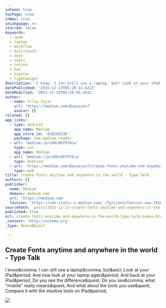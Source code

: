 ```yaml
---
inFeed: true
hasPage: true
inNav: true
inLanguage: en
starred: false
keywords:
  - ipad
  - laptop
  - workflow
  - multitouch
  - nosh
  - tools
  - retina
  - huh
  - hipster
  - lightweight
description: 'I know, I can still use a laptop, but! Look at your iPad. And now look at your laptop again. And back at your iPad. Do you see the difference? Do you see, what "mobile" really means? And what about the tools you use? Compare it with the intuitive tools on iPad.'
datePublished: '2015-12-13T05:20:11.622Z'
dateModified: '2015-12-13T05:19:56.393Z'
author:
  - name: Filip Zajac
    url: 'https://medium.com/@xyzajacf'
    avatar: {}
related: []
app_links:
  - type: android
    app_name: Medium
    app_store_id: '828256236'
    package: com.medium.reader
  - url: 'medium:/p/e98c86f978ca'
    type: ios
    app_name: Medium
  - url: 'medium://p/e98c86f978ca'
    type: android
  - url: 'https://medium.com/@xyzajacf/create-fonts-anytime-and-anywhere-in-the-world-e98c86f978ca'
    type: web
title: Create Fonts anytime and anywhere in the world - Type Talk
authors: []
publisher:
  name: Medium
  domain: medium.com
  url: 'https://medium.com'
  favicon: 'https://cdn-static-1.medium.com/_/fp/icons/favicon-new.TAS6uQ-Y7kcKgi0xjcYHXw.ico'
sourcePath: _posts/2015-12-13-create-fonts-anytime-and-anywhere-in-the-world-type-talk.md
published: true
url: create-fonts-anytime-and-anywhere-in-the-world-type-talk/index.html
_context: 'http://schema.org'
_type: MediaObject

---
```

<article style=""><h1>Create Fonts anytime and anywhere in the world - Type Talk</h1><p>I know&amp;comma; I can still use a laptop&amp;comma; but&amp;excl; Look at your iPad&amp;period; And now look at your laptop again&amp;period; And back at your iPad&amp;period; Do you see the difference&amp;quest; Do you see&amp;comma; what "mobile" really means&amp;quest; And what about the tools you use&amp;quest; Compare it with the intuitive tools on iPad&amp;period;</p><img src="https://cdn-images-1.medium.com/max/800/desat/multiply/yellow/overlay/yellow/1*JyOS6FJDNvuhdmbqP4_H2A.jpeg" /></article>